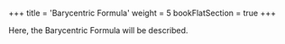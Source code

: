 +++
title = 'Barycentric Formula'
weight = 5
bookFlatSection = true
+++

Here, the Barycentric Formula will be described.